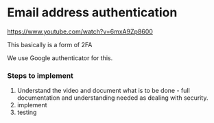 # Email address authentication

https://www.youtube.com/watch?v=6mxA9Zp8600

This basically is a form of 2FA

We use Google authenticator for this. 

### Steps to implement

1. Understand the video and document what is to be done - full documentation and understanding needed as dealing with security. 
2. implement
3. testing